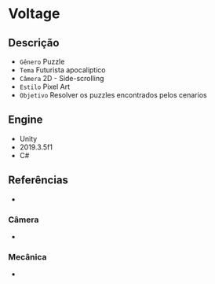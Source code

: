 # Voltage

## Descrição
- `Gênero` Puzzle
- `Tema` Futurista apocaliptico
- `Câmera` 2D - Side-scrolling
- `Estilo` Pixel Art
- `Objetivo` Resolver os puzzles encontrados pelos cenarios

## Engine
- Unity 
- 2019.3.5f1
- C#

## Referências
-

### Câmera
- 

### Mecânica
- 
